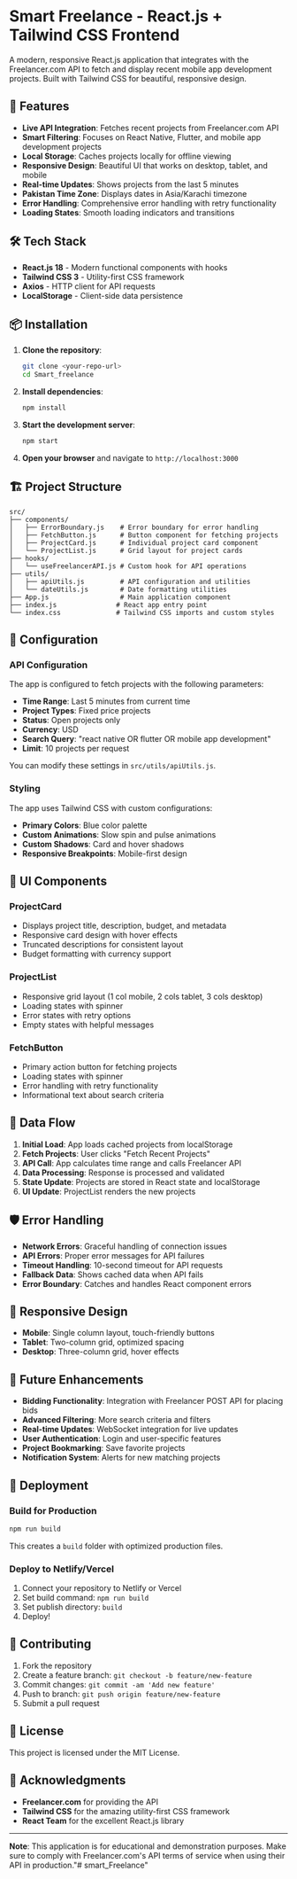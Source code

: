 # Smart Freelance - React.js + Tailwind CSS Frontend

A modern, responsive React.js application that integrates with the Freelancer.com API to fetch and display recent mobile app development projects. Built with Tailwind CSS for beautiful, responsive design.

## 🚀 Features

- **Live API Integration**: Fetches recent projects from Freelancer.com API
- **Smart Filtering**: Focuses on React Native, Flutter, and mobile app development projects
- **Local Storage**: Caches projects locally for offline viewing
- **Responsive Design**: Beautiful UI that works on desktop, tablet, and mobile
- **Real-time Updates**: Shows projects from the last 5 minutes
- **Pakistan Time Zone**: Displays dates in Asia/Karachi timezone
- **Error Handling**: Comprehensive error handling with retry functionality
- **Loading States**: Smooth loading indicators and transitions

## 🛠️ Tech Stack

- **React.js 18** - Modern functional components with hooks
- **Tailwind CSS 3** - Utility-first CSS framework
- **Axios** - HTTP client for API requests
- **LocalStorage** - Client-side data persistence

## 📦 Installation

1. **Clone the repository**:
   ```bash
   git clone <your-repo-url>
   cd Smart_freelance
   ```

2. **Install dependencies**:
   ```bash
   npm install
   ```

3. **Start the development server**:
   ```bash
   npm start
   ```

4. **Open your browser** and navigate to `http://localhost:3000`

## 🏗️ Project Structure

```
src/
├── components/
│   ├── ErrorBoundary.js    # Error boundary for error handling
│   ├── FetchButton.js      # Button component for fetching projects
│   ├── ProjectCard.js      # Individual project card component
│   └── ProjectList.js      # Grid layout for project cards
├── hooks/
│   └── useFreelancerAPI.js # Custom hook for API operations
├── utils/
│   ├── apiUtils.js         # API configuration and utilities
│   └── dateUtils.js        # Date formatting utilities
├── App.js                  # Main application component
├── index.js               # React app entry point
└── index.css              # Tailwind CSS imports and custom styles
```

## 🔧 Configuration

### API Configuration

The app is configured to fetch projects with the following parameters:
- **Time Range**: Last 5 minutes from current time
- **Project Types**: Fixed price projects
- **Status**: Open projects only
- **Currency**: USD
- **Search Query**: "react native OR flutter OR mobile app development"
- **Limit**: 10 projects per request

You can modify these settings in `src/utils/apiUtils.js`.

### Styling

The app uses Tailwind CSS with custom configurations:
- **Primary Colors**: Blue color palette
- **Custom Animations**: Slow spin and pulse animations
- **Custom Shadows**: Card and hover shadows
- **Responsive Breakpoints**: Mobile-first design

## 🎨 UI Components

### ProjectCard
- Displays project title, description, budget, and metadata
- Responsive card design with hover effects
- Truncated descriptions for consistent layout
- Budget formatting with currency support

### ProjectList
- Responsive grid layout (1 col mobile, 2 cols tablet, 3 cols desktop)
- Loading states with spinner
- Error states with retry options
- Empty states with helpful messages

### FetchButton
- Primary action button for fetching projects
- Loading states with spinner
- Error handling with retry functionality
- Informational text about search criteria

## 🔄 Data Flow

1. **Initial Load**: App loads cached projects from localStorage
2. **Fetch Projects**: User clicks "Fetch Recent Projects"
3. **API Call**: App calculates time range and calls Freelancer API
4. **Data Processing**: Response is processed and validated
5. **State Update**: Projects are stored in React state and localStorage
6. **UI Update**: ProjectList renders the new projects

## 🛡️ Error Handling

- **Network Errors**: Graceful handling of connection issues
- **API Errors**: Proper error messages for API failures
- **Timeout Handling**: 10-second timeout for API requests
- **Fallback Data**: Shows cached data when API fails
- **Error Boundary**: Catches and handles React component errors

## 📱 Responsive Design

- **Mobile**: Single column layout, touch-friendly buttons
- **Tablet**: Two-column grid, optimized spacing
- **Desktop**: Three-column grid, hover effects

## 🔮 Future Enhancements

- **Bidding Functionality**: Integration with Freelancer POST API for placing bids
- **Advanced Filtering**: More search criteria and filters
- **Real-time Updates**: WebSocket integration for live updates
- **User Authentication**: Login and user-specific features
- **Project Bookmarking**: Save favorite projects
- **Notification System**: Alerts for new matching projects

## 🚀 Deployment

### Build for Production

```bash
npm run build
```

This creates a `build` folder with optimized production files.

### Deploy to Netlify/Vercel

1. Connect your repository to Netlify or Vercel
2. Set build command: `npm run build`
3. Set publish directory: `build`
4. Deploy!

## 🤝 Contributing

1. Fork the repository
2. Create a feature branch: `git checkout -b feature/new-feature`
3. Commit changes: `git commit -am 'Add new feature'`
4. Push to branch: `git push origin feature/new-feature`
5. Submit a pull request

## 📄 License

This project is licensed under the MIT License.

## 🙏 Acknowledgments

- **Freelancer.com** for providing the API
- **Tailwind CSS** for the amazing utility-first CSS framework
- **React Team** for the excellent React.js library

---

**Note**: This application is for educational and demonstration purposes. Make sure to comply with Freelancer.com's API terms of service when using their API in production."# smart_Freelance" 
